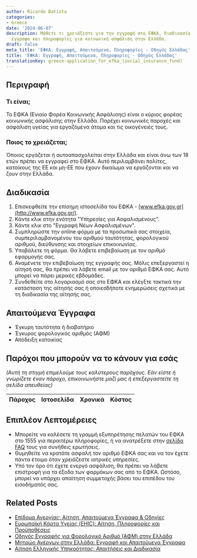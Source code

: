 ```yaml
---
author: Ricardo Batista
categories:
- Greece
date: '2024-06-07'
description: Μάθετε τι χρειάζεστε για την εγγραφή στο ΕΦΚΑ, διαδικασία, απαιτούμενα
  έγγραφα και πληροφορίες για κοινωνική ασφάλιση στην Ελλάδα.
draft: false
meta_title: 'ΕΦΚΑ: Εγγραφή, Απαιτούμενα, Πληροφορίες - Οδηγός Ελλάδας'
title: 'ΕΦΚΑ: Εγγραφή, Απαιτούμενα, Πληροφορίες - Οδηγός Ελλάδας'
translationKey: greece-application_for_efka_(social_insurance_fund)
---
```



## Περιγραφή
### Τι είναι;
Το ΕΦΚΑ (Ενιαίο Φορέα Κοινωνικής Ασφάλισης) είναι ο κύριος φορέας κοινωνικής ασφάλισης στην Ελλάδα. Παρέχει κοινωνικές παροχές και ασφάλιση υγείας για εργαζόμενα άτομα και τις οικογένειές τους.

### Ποιος το χρειάζεται;
Όποιος εργάζεται ή αυτοαπασχολείται στην Ελλάδα και είναι άνω των 18 ετών πρέπει να εγγραφεί στο ΕΦΚΑ. Αυτό περιλαμβάνει πολίτες, κατοίκους της ΕΕ και μη-ΕΕ που έχουν δικαίωμα να εργάζονται και να ζουν στην Ελλάδα.

## Διαδικασία
1. Επισκεφθείτε την επίσημη ιστοσελίδα του ΕΦΚΑ - [www.efka.gov.gr](http://www.efka.gov.gr/).
2. Κάντε κλικ στην ενότητα "Υπηρεσίες για Ασφαλισμένους".
3. Κάντε κλικ στο "Εγγραφή Νέων Ασφαλισμένων".
4. Συμπληρώστε την online φόρμα με τα προσωπικά σας στοιχεία, συμπεριλαμβανομένου του αριθμού ταυτότητας, φορολογικού αριθμού, διεύθυνσης και στοιχείων επικοινωνίας.
5. Υποβάλετε τη φόρμα. Θα λάβετε επιβεβαίωση με τον αριθμό εφαρμογής σας.
6. Αναμένετε την επιβεβαίωση της εγγραφής σας. Μόλις επεξεργαστεί η αίτησή σας, θα πρέπει να λάβετε email με τον αριθμό ΕΦΚΑ σας. Αυτό μπορεί να πάρει μερικές εβδομάδες.
7. Συνδεθείτε στο λογαριασμό σας στο ΕΦΚΑ και ελέγξτε τακτικά την κατάσταση της αίτησής σας ή οποιεσδήποτε ενημερώσεις σχετικά με τη διαδικασία της αίτησής σας.

## Απαιτούμενα Έγγραφα
- Έγκυρη ταυτότητα ή διαβατήριο
- Έγκυρος φορολογικός αριθμός (ΑΦΜ)
- Απόδειξη κατοικίας

## Παρόχοι που μπορούν να το κάνουν για εσάς

_(Αυτή τη στιγμή επιμελούμε τους καλύτερους παρόχους. Εάν είστε ή γνωρίζετε έναν πάροχο, επικοινωνήστε μαζί μας ή επεξεργαστείτε τη σελίδα απευθείας)_

| Πάροχος | Ιστοσελίδα | Χρονικά | Κόστος |
| --------------- | --------------- | :-------------: | :-------------: |

## Επιπλέον Λεπτομέρειες
- Μπορείτε να καλέσετε τη γραμμή εξυπηρέτησης πελατών του ΕΦΚΑ στο 1555 για περαιτέρω πληροφορίες, ή να ανατρέξετε στην [σελίδα FAQ](http://www.efka.gov.gr/faq) τους για συνήθεις ερωτήσεις.
- Θυμηθείτε να κρατάτε ασφαλή τον αριθμό ΕΦΚΑ σας και να τον έχετε πάντα έτοιμο όταν χρειάζεστε ιατρικές υπηρεσίες.
- Υπό τον όρο ότι έχετε ενεργό ασφάλιση, θα πρέπει να λάβετε επιστροφή για τα έξοδα των φαρμάκων σας από το ΕΦΚΑ. Ωστόσο, μπορεί να υπάρχει απαίτηση συμμετοχής βάσει του επιπέδου του εισοδήματός σας.


## Related Posts

- [Επίδομα Ανεργίας: Αίτηση, Απαιτούμενα Έγγραφα & Οδηγίες](https://tramitit.com/el/guides/greece/aitese_gia_epidoma_anergias/)
- [Ευρωπαϊκή Κάρτα Υγείας (EHIC): Αίτηση, Πληροφορίες και Προϋποθέσεις](https://tramitit.com/el/guides/greece/aitese_gia_europaike_karta_asphalises_ugeias/)
- [Οδηγός Εγγραφής για Φορολογικό Αριθμό (ΑΦΜ) στην Ελλάδα](https://tramitit.com/el/guides/greece/aitese_gia_entaxe_ste_dou/)
- [Μητρώο Ανέργων στην Ελλάδα: Εγγραφή και Απαιτούμενα Έγγραφα](https://tramitit.com/el/guides/greece/eggraphe_sta_metroa_anergon/)
- [Αίτηση Ελληνικής Υπηκοότητας: Απαιτήσεις και Διαδικασία](https://tramitit.com/el/guides/greece/aitese_gia_apoktese_ellenikes_ithageneias/)